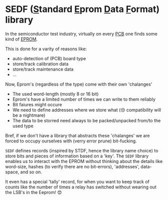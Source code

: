 # SEDF (<ins>S</ins>tandard <ins>E</ins>prom <ins>D</ins>ata <ins>F</ins>ormat)  library

In the semiconductor test industry, virtually on every [PCB](https://en.wikipedia.org/wiki/Printed_circuit_board) one finds some kind of [EPROM](https://en.wikipedia.org/wiki/EPROM). 

This is done for a varity of reasons like:
  - auto-detection of (PCB) board type
  - store/track calibration data
  - store/track maintenance data
  - ...
  
Now, Eprom's (regardless of the type) come with their own 'chalanges'
  - The used word-length (mostly 8 or 16 bit)
  - Eprom's have a limited number of times we can write to them reliably
  - Bit faiures might occure
  - We need to define addresses where we store what (😒 compatibility will be a nightmare)
  - The data to be storred need always to be packed/unpacked from/to the used type
  
Bref, if we don't have a library that abstracts these 'chalanges' we are forced to occupy ourselves with (verry error prune) bit-fucking.

`SEDF` defines records (inspired by STDF, hence the library name choice) to store bits and pieces of information based on a 'key'. The `SEDF` library enables us to interact with the EPROM without thinking about the details like word-size, hashes (to verify there are no bit-errors), 'addresses', data-space, and so on.

It even has a special 'tally' record, for when you want to keep track of counts like the number of times a relay has switched without wearing out the LSB's in the Eeprom! 😍
